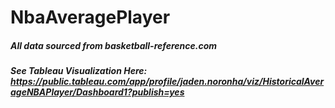 # NbaAveragePlayer

##### All data sourced from basketball-reference.com

##### **See Tableau Visualization Here: https://public.tableau.com/app/profile/jaden.noronha/viz/HistoricalAverageNBAPlayer/Dashboard1?publish=yes**
